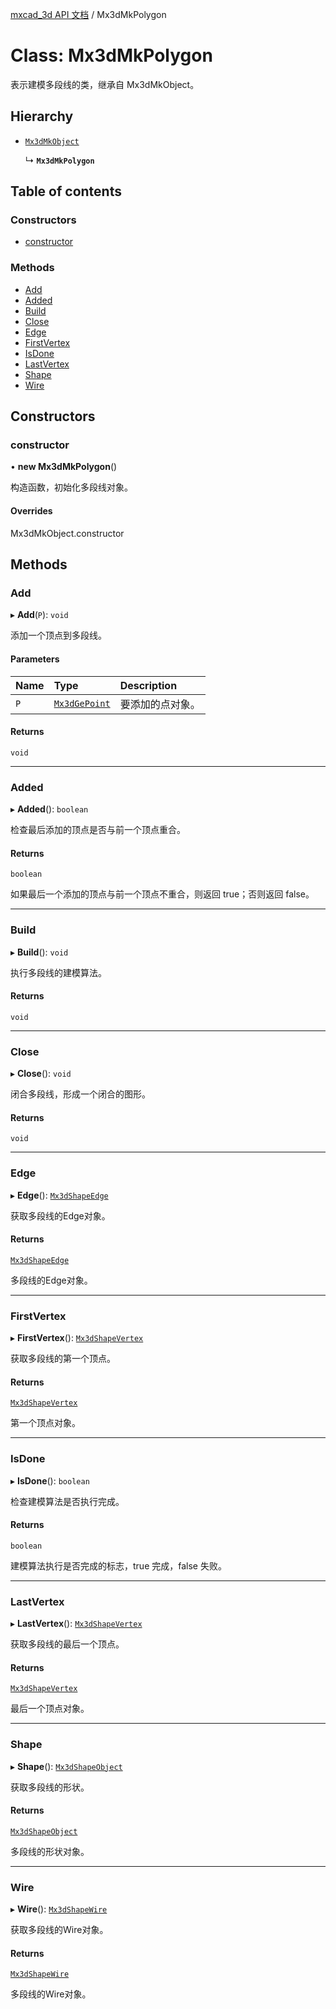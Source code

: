 [mxcad_3d API 文档](../README.md) / Mx3dMkPolygon

# Class: Mx3dMkPolygon

表示建模多段线的类，继承自 Mx3dMkObject。

## Hierarchy

- [`Mx3dMkObject`](Mx3dMkObject.md)

  ↳ **`Mx3dMkPolygon`**

## Table of contents

### Constructors

- [constructor](Mx3dMkPolygon.md#constructor)

### Methods

- [Add](Mx3dMkPolygon.md#add)
- [Added](Mx3dMkPolygon.md#added)
- [Build](Mx3dMkPolygon.md#build)
- [Close](Mx3dMkPolygon.md#close)
- [Edge](Mx3dMkPolygon.md#edge)
- [FirstVertex](Mx3dMkPolygon.md#firstvertex)
- [IsDone](Mx3dMkPolygon.md#isdone)
- [LastVertex](Mx3dMkPolygon.md#lastvertex)
- [Shape](Mx3dMkPolygon.md#shape)
- [Wire](Mx3dMkPolygon.md#wire)

## Constructors

### constructor

• **new Mx3dMkPolygon**()

构造函数，初始化多段线对象。

#### Overrides

Mx3dMkObject.constructor

## Methods

### Add

▸ **Add**(`P`): `void`

添加一个顶点到多段线。

#### Parameters

| Name | Type | Description |
| :------ | :------ | :------ |
| `P` | [`Mx3dGePoint`](Mx3dGePoint.md) | 要添加的点对象。 |

#### Returns

`void`

___

### Added

▸ **Added**(): `boolean`

检查最后添加的顶点是否与前一个顶点重合。

#### Returns

`boolean`

如果最后一个添加的顶点与前一个顶点不重合，则返回 true；否则返回 false。

___

### Build

▸ **Build**(): `void`

执行多段线的建模算法。

#### Returns

`void`

___

### Close

▸ **Close**(): `void`

闭合多段线，形成一个闭合的图形。

#### Returns

`void`

___

### Edge

▸ **Edge**(): [`Mx3dShapeEdge`](Mx3dShapeEdge.md)

获取多段线的Edge对象。

#### Returns

[`Mx3dShapeEdge`](Mx3dShapeEdge.md)

多段线的Edge对象。

___

### FirstVertex

▸ **FirstVertex**(): [`Mx3dShapeVertex`](Mx3dShapeVertex.md)

获取多段线的第一个顶点。

#### Returns

[`Mx3dShapeVertex`](Mx3dShapeVertex.md)

第一个顶点对象。

___

### IsDone

▸ **IsDone**(): `boolean`

检查建模算法是否执行完成。

#### Returns

`boolean`

建模算法执行是否完成的标志，true 完成，false 失败。

___

### LastVertex

▸ **LastVertex**(): [`Mx3dShapeVertex`](Mx3dShapeVertex.md)

获取多段线的最后一个顶点。

#### Returns

[`Mx3dShapeVertex`](Mx3dShapeVertex.md)

最后一个顶点对象。

___

### Shape

▸ **Shape**(): [`Mx3dShapeObject`](Mx3dShapeObject.md)

获取多段线的形状。

#### Returns

[`Mx3dShapeObject`](Mx3dShapeObject.md)

多段线的形状对象。

___

### Wire

▸ **Wire**(): [`Mx3dShapeWire`](Mx3dShapeWire.md)

获取多段线的Wire对象。

#### Returns

[`Mx3dShapeWire`](Mx3dShapeWire.md)

多段线的Wire对象。
